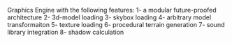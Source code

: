 Graphics Engine with the following features:
1- a modular future-proofed architecture 
2- 3d-model loading
3- skybox loading
4- arbitrary model transformaiton
5- texture loading
6- procedural terrain generation
7- sound library integration
8- shadow calculation

